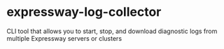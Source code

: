 # expressway-log-collector
CLI tool that allows you to start, stop, and download diagnostic logs from multiple Expressway servers or clusters
